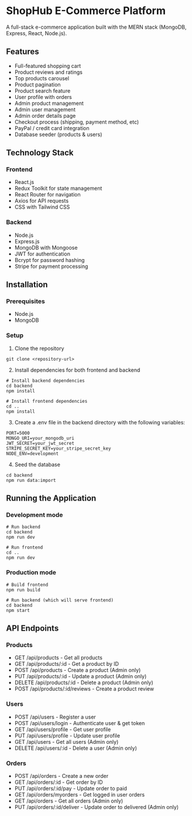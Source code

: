 # ShopHub E-Commerce Platform

A full-stack e-commerce application built with the MERN stack (MongoDB, Express, React, Node.js).

## Features

- Full-featured shopping cart
- Product reviews and ratings
- Top products carousel
- Product pagination
- Product search feature
- User profile with orders
- Admin product management
- Admin user management
- Admin order details page
- Checkout process (shipping, payment method, etc)
- PayPal / credit card integration
- Database seeder (products & users)

## Technology Stack

### Frontend
- React.js
- Redux Toolkit for state management
- React Router for navigation
- Axios for API requests
- CSS with Tailwind CSS

### Backend
- Node.js
- Express.js
- MongoDB with Mongoose
- JWT for authentication
- Bcrypt for password hashing
- Stripe for payment processing

## Installation

### Prerequisites
- Node.js
- MongoDB

### Setup
1. Clone the repository
```
git clone <repository-url>
```

2. Install dependencies for both frontend and backend
```
# Install backend dependencies
cd backend
npm install

# Install frontend dependencies
cd ..
npm install
```

3. Create a .env file in the backend directory with the following variables:
```
PORT=5000
MONGO_URI=your_mongodb_uri
JWT_SECRET=your_jwt_secret
STRIPE_SECRET_KEY=your_stripe_secret_key
NODE_ENV=development
```

4. Seed the database
```
cd backend
npm run data:import
```

## Running the Application

### Development mode
```
# Run backend
cd backend
npm run dev

# Run frontend
cd ..
npm run dev
```

### Production mode
```
# Build frontend
npm run build

# Run backend (which will serve frontend)
cd backend
npm start
```

## API Endpoints

### Products
- GET /api/products - Get all products
- GET /api/products/:id - Get a product by ID
- POST /api/products - Create a product (Admin only)
- PUT /api/products/:id - Update a product (Admin only)
- DELETE /api/products/:id - Delete a product (Admin only)
- POST /api/products/:id/reviews - Create a product review

### Users
- POST /api/users - Register a user
- POST /api/users/login - Authenticate user & get token
- GET /api/users/profile - Get user profile
- PUT /api/users/profile - Update user profile
- GET /api/users - Get all users (Admin only)
- DELETE /api/users/:id - Delete a user (Admin only)

### Orders
- POST /api/orders - Create a new order
- GET /api/orders/:id - Get order by ID
- PUT /api/orders/:id/pay - Update order to paid
- GET /api/orders/myorders - Get logged in user orders
- GET /api/orders - Get all orders (Admin only)
- PUT /api/orders/:id/deliver - Update order to delivered (Admin only)


